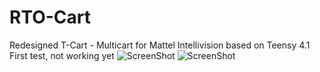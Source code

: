 # RTO-Cart
Redesigned T-Cart - Multicart for Mattel Intellivision based on Teensy 4.1
First test, not working yet
![ScreenShot](https://raw.githubusercontent.com/aotta/RTO-Cart/raw/main/RTO1.png)
![ScreenShot](https://raw.githubusercontent.com/aotta/RTO-Cart/raw/main/RTO3.png)
